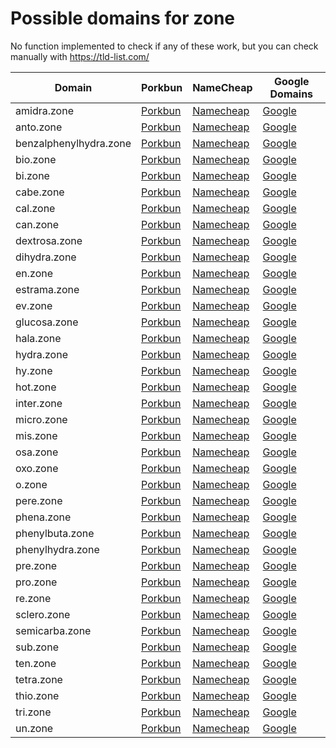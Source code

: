 # Possible domains for zone

No function implemented to check if any of these work, but you can check manually with https://tld-list.com/

| Domain | Porkbun | NameCheap | Google Domains |
|---|---|---|---|
| amidra.zone | [Porkbun](https://porkbun.com/checkout/search?prb=e814663da1&tlds=&idnLanguage=&search=search&q=amidra.zone) | [Namecheap](https://www.namecheap.com/domains/registration/results/?domain=amidra.zone) | [Google](https://domains.google.com/registrar/search?searchTerm=amidra.zone) |
| anto.zone | [Porkbun](https://porkbun.com/checkout/search?prb=e814663da1&tlds=&idnLanguage=&search=search&q=anto.zone) | [Namecheap](https://www.namecheap.com/domains/registration/results/?domain=anto.zone) | [Google](https://domains.google.com/registrar/search?searchTerm=anto.zone) |
| benzalphenylhydra.zone | [Porkbun](https://porkbun.com/checkout/search?prb=e814663da1&tlds=&idnLanguage=&search=search&q=benzalphenylhydra.zone) | [Namecheap](https://www.namecheap.com/domains/registration/results/?domain=benzalphenylhydra.zone) | [Google](https://domains.google.com/registrar/search?searchTerm=benzalphenylhydra.zone) |
| bio.zone | [Porkbun](https://porkbun.com/checkout/search?prb=e814663da1&tlds=&idnLanguage=&search=search&q=bio.zone) | [Namecheap](https://www.namecheap.com/domains/registration/results/?domain=bio.zone) | [Google](https://domains.google.com/registrar/search?searchTerm=bio.zone) |
| bi.zone | [Porkbun](https://porkbun.com/checkout/search?prb=e814663da1&tlds=&idnLanguage=&search=search&q=bi.zone) | [Namecheap](https://www.namecheap.com/domains/registration/results/?domain=bi.zone) | [Google](https://domains.google.com/registrar/search?searchTerm=bi.zone) |
| cabe.zone | [Porkbun](https://porkbun.com/checkout/search?prb=e814663da1&tlds=&idnLanguage=&search=search&q=cabe.zone) | [Namecheap](https://www.namecheap.com/domains/registration/results/?domain=cabe.zone) | [Google](https://domains.google.com/registrar/search?searchTerm=cabe.zone) |
| cal.zone | [Porkbun](https://porkbun.com/checkout/search?prb=e814663da1&tlds=&idnLanguage=&search=search&q=cal.zone) | [Namecheap](https://www.namecheap.com/domains/registration/results/?domain=cal.zone) | [Google](https://domains.google.com/registrar/search?searchTerm=cal.zone) |
| can.zone | [Porkbun](https://porkbun.com/checkout/search?prb=e814663da1&tlds=&idnLanguage=&search=search&q=can.zone) | [Namecheap](https://www.namecheap.com/domains/registration/results/?domain=can.zone) | [Google](https://domains.google.com/registrar/search?searchTerm=can.zone) |
| dextrosa.zone | [Porkbun](https://porkbun.com/checkout/search?prb=e814663da1&tlds=&idnLanguage=&search=search&q=dextrosa.zone) | [Namecheap](https://www.namecheap.com/domains/registration/results/?domain=dextrosa.zone) | [Google](https://domains.google.com/registrar/search?searchTerm=dextrosa.zone) |
| dihydra.zone | [Porkbun](https://porkbun.com/checkout/search?prb=e814663da1&tlds=&idnLanguage=&search=search&q=dihydra.zone) | [Namecheap](https://www.namecheap.com/domains/registration/results/?domain=dihydra.zone) | [Google](https://domains.google.com/registrar/search?searchTerm=dihydra.zone) |
| en.zone | [Porkbun](https://porkbun.com/checkout/search?prb=e814663da1&tlds=&idnLanguage=&search=search&q=en.zone) | [Namecheap](https://www.namecheap.com/domains/registration/results/?domain=en.zone) | [Google](https://domains.google.com/registrar/search?searchTerm=en.zone) |
| estrama.zone | [Porkbun](https://porkbun.com/checkout/search?prb=e814663da1&tlds=&idnLanguage=&search=search&q=estrama.zone) | [Namecheap](https://www.namecheap.com/domains/registration/results/?domain=estrama.zone) | [Google](https://domains.google.com/registrar/search?searchTerm=estrama.zone) |
| ev.zone | [Porkbun](https://porkbun.com/checkout/search?prb=e814663da1&tlds=&idnLanguage=&search=search&q=ev.zone) | [Namecheap](https://www.namecheap.com/domains/registration/results/?domain=ev.zone) | [Google](https://domains.google.com/registrar/search?searchTerm=ev.zone) |
| glucosa.zone | [Porkbun](https://porkbun.com/checkout/search?prb=e814663da1&tlds=&idnLanguage=&search=search&q=glucosa.zone) | [Namecheap](https://www.namecheap.com/domains/registration/results/?domain=glucosa.zone) | [Google](https://domains.google.com/registrar/search?searchTerm=glucosa.zone) |
| hala.zone | [Porkbun](https://porkbun.com/checkout/search?prb=e814663da1&tlds=&idnLanguage=&search=search&q=hala.zone) | [Namecheap](https://www.namecheap.com/domains/registration/results/?domain=hala.zone) | [Google](https://domains.google.com/registrar/search?searchTerm=hala.zone) |
| hydra.zone | [Porkbun](https://porkbun.com/checkout/search?prb=e814663da1&tlds=&idnLanguage=&search=search&q=hydra.zone) | [Namecheap](https://www.namecheap.com/domains/registration/results/?domain=hydra.zone) | [Google](https://domains.google.com/registrar/search?searchTerm=hydra.zone) |
| hy.zone | [Porkbun](https://porkbun.com/checkout/search?prb=e814663da1&tlds=&idnLanguage=&search=search&q=hy.zone) | [Namecheap](https://www.namecheap.com/domains/registration/results/?domain=hy.zone) | [Google](https://domains.google.com/registrar/search?searchTerm=hy.zone) |
| hot.zone | [Porkbun](https://porkbun.com/checkout/search?prb=e814663da1&tlds=&idnLanguage=&search=search&q=hot.zone) | [Namecheap](https://www.namecheap.com/domains/registration/results/?domain=hot.zone) | [Google](https://domains.google.com/registrar/search?searchTerm=hot.zone) |
| inter.zone | [Porkbun](https://porkbun.com/checkout/search?prb=e814663da1&tlds=&idnLanguage=&search=search&q=inter.zone) | [Namecheap](https://www.namecheap.com/domains/registration/results/?domain=inter.zone) | [Google](https://domains.google.com/registrar/search?searchTerm=inter.zone) |
| micro.zone | [Porkbun](https://porkbun.com/checkout/search?prb=e814663da1&tlds=&idnLanguage=&search=search&q=micro.zone) | [Namecheap](https://www.namecheap.com/domains/registration/results/?domain=micro.zone) | [Google](https://domains.google.com/registrar/search?searchTerm=micro.zone) |
| mis.zone | [Porkbun](https://porkbun.com/checkout/search?prb=e814663da1&tlds=&idnLanguage=&search=search&q=mis.zone) | [Namecheap](https://www.namecheap.com/domains/registration/results/?domain=mis.zone) | [Google](https://domains.google.com/registrar/search?searchTerm=mis.zone) |
| osa.zone | [Porkbun](https://porkbun.com/checkout/search?prb=e814663da1&tlds=&idnLanguage=&search=search&q=osa.zone) | [Namecheap](https://www.namecheap.com/domains/registration/results/?domain=osa.zone) | [Google](https://domains.google.com/registrar/search?searchTerm=osa.zone) |
| oxo.zone | [Porkbun](https://porkbun.com/checkout/search?prb=e814663da1&tlds=&idnLanguage=&search=search&q=oxo.zone) | [Namecheap](https://www.namecheap.com/domains/registration/results/?domain=oxo.zone) | [Google](https://domains.google.com/registrar/search?searchTerm=oxo.zone) |
| o.zone | [Porkbun](https://porkbun.com/checkout/search?prb=e814663da1&tlds=&idnLanguage=&search=search&q=o.zone) | [Namecheap](https://www.namecheap.com/domains/registration/results/?domain=o.zone) | [Google](https://domains.google.com/registrar/search?searchTerm=o.zone) |
| pere.zone | [Porkbun](https://porkbun.com/checkout/search?prb=e814663da1&tlds=&idnLanguage=&search=search&q=pere.zone) | [Namecheap](https://www.namecheap.com/domains/registration/results/?domain=pere.zone) | [Google](https://domains.google.com/registrar/search?searchTerm=pere.zone) |
| phena.zone | [Porkbun](https://porkbun.com/checkout/search?prb=e814663da1&tlds=&idnLanguage=&search=search&q=phena.zone) | [Namecheap](https://www.namecheap.com/domains/registration/results/?domain=phena.zone) | [Google](https://domains.google.com/registrar/search?searchTerm=phena.zone) |
| phenylbuta.zone | [Porkbun](https://porkbun.com/checkout/search?prb=e814663da1&tlds=&idnLanguage=&search=search&q=phenylbuta.zone) | [Namecheap](https://www.namecheap.com/domains/registration/results/?domain=phenylbuta.zone) | [Google](https://domains.google.com/registrar/search?searchTerm=phenylbuta.zone) |
| phenylhydra.zone | [Porkbun](https://porkbun.com/checkout/search?prb=e814663da1&tlds=&idnLanguage=&search=search&q=phenylhydra.zone) | [Namecheap](https://www.namecheap.com/domains/registration/results/?domain=phenylhydra.zone) | [Google](https://domains.google.com/registrar/search?searchTerm=phenylhydra.zone) |
| pre.zone | [Porkbun](https://porkbun.com/checkout/search?prb=e814663da1&tlds=&idnLanguage=&search=search&q=pre.zone) | [Namecheap](https://www.namecheap.com/domains/registration/results/?domain=pre.zone) | [Google](https://domains.google.com/registrar/search?searchTerm=pre.zone) |
| pro.zone | [Porkbun](https://porkbun.com/checkout/search?prb=e814663da1&tlds=&idnLanguage=&search=search&q=pro.zone) | [Namecheap](https://www.namecheap.com/domains/registration/results/?domain=pro.zone) | [Google](https://domains.google.com/registrar/search?searchTerm=pro.zone) |
| re.zone | [Porkbun](https://porkbun.com/checkout/search?prb=e814663da1&tlds=&idnLanguage=&search=search&q=re.zone) | [Namecheap](https://www.namecheap.com/domains/registration/results/?domain=re.zone) | [Google](https://domains.google.com/registrar/search?searchTerm=re.zone) |
| sclero.zone | [Porkbun](https://porkbun.com/checkout/search?prb=e814663da1&tlds=&idnLanguage=&search=search&q=sclero.zone) | [Namecheap](https://www.namecheap.com/domains/registration/results/?domain=sclero.zone) | [Google](https://domains.google.com/registrar/search?searchTerm=sclero.zone) |
| semicarba.zone | [Porkbun](https://porkbun.com/checkout/search?prb=e814663da1&tlds=&idnLanguage=&search=search&q=semicarba.zone) | [Namecheap](https://www.namecheap.com/domains/registration/results/?domain=semicarba.zone) | [Google](https://domains.google.com/registrar/search?searchTerm=semicarba.zone) |
| sub.zone | [Porkbun](https://porkbun.com/checkout/search?prb=e814663da1&tlds=&idnLanguage=&search=search&q=sub.zone) | [Namecheap](https://www.namecheap.com/domains/registration/results/?domain=sub.zone) | [Google](https://domains.google.com/registrar/search?searchTerm=sub.zone) |
| ten.zone | [Porkbun](https://porkbun.com/checkout/search?prb=e814663da1&tlds=&idnLanguage=&search=search&q=ten.zone) | [Namecheap](https://www.namecheap.com/domains/registration/results/?domain=ten.zone) | [Google](https://domains.google.com/registrar/search?searchTerm=ten.zone) |
| tetra.zone | [Porkbun](https://porkbun.com/checkout/search?prb=e814663da1&tlds=&idnLanguage=&search=search&q=tetra.zone) | [Namecheap](https://www.namecheap.com/domains/registration/results/?domain=tetra.zone) | [Google](https://domains.google.com/registrar/search?searchTerm=tetra.zone) |
| thio.zone | [Porkbun](https://porkbun.com/checkout/search?prb=e814663da1&tlds=&idnLanguage=&search=search&q=thio.zone) | [Namecheap](https://www.namecheap.com/domains/registration/results/?domain=thio.zone) | [Google](https://domains.google.com/registrar/search?searchTerm=thio.zone) |
| tri.zone | [Porkbun](https://porkbun.com/checkout/search?prb=e814663da1&tlds=&idnLanguage=&search=search&q=tri.zone) | [Namecheap](https://www.namecheap.com/domains/registration/results/?domain=tri.zone) | [Google](https://domains.google.com/registrar/search?searchTerm=tri.zone) |
| un.zone | [Porkbun](https://porkbun.com/checkout/search?prb=e814663da1&tlds=&idnLanguage=&search=search&q=un.zone) | [Namecheap](https://www.namecheap.com/domains/registration/results/?domain=un.zone) | [Google](https://domains.google.com/registrar/search?searchTerm=un.zone) |
